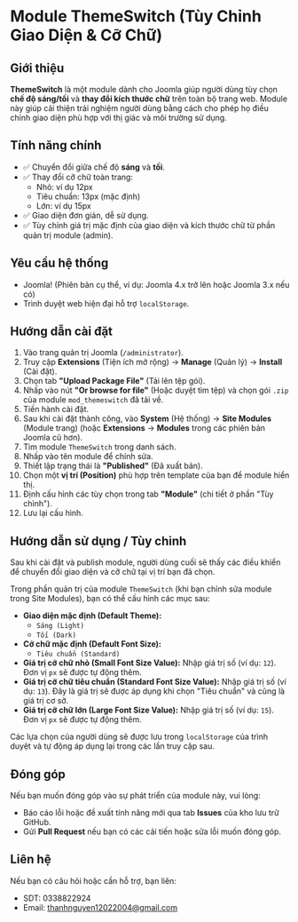 # Module ThemeSwitch (Tùy Chỉnh Giao Diện & Cỡ Chữ)

## Giới thiệu

**ThemeSwitch** là một module dành cho Joomla giúp người dùng tùy chọn **chế độ sáng/tối** và **thay đổi kích thước chữ** trên toàn bộ trang web. Module này giúp cải thiện trải nghiệm người dùng bằng cách cho phép họ điều chỉnh giao diện phù hợp với thị giác và môi trường sử dụng.

## Tính năng chính

- ✅ Chuyển đổi giữa chế độ **sáng** và **tối**.
- ✅ Thay đổi cỡ chữ toàn trang:
    - Nhỏ: ví dụ 12px
    - Tiêu chuẩn: 13px (mặc định)
    - Lớn: ví dụ 15px
- ✅ Giao diện đơn giản, dễ sử dụng.
- ✅ Tùy chỉnh giá trị mặc định của giao diện và kích thước chữ từ phần quản trị module (admin).

## Yêu cầu hệ thống

- Joomla! (Phiên bản cụ thể, ví dụ: Joomla 4.x trở lên hoặc Joomla 3.x nếu có)
- Trình duyệt web hiện đại hỗ trợ `localStorage`.

## Hướng dẫn cài đặt

1.  Vào trang quản trị Joomla (`/administrator`).
2.  Truy cập **Extensions** (Tiện ích mở rộng) → **Manage** (Quản lý) → **Install** (Cài đặt).
3.  Chọn tab **"Upload Package File"** (Tải lên tệp gói).
4.  Nhấp vào nút **"Or browse for file"** (Hoặc duyệt tìm tệp) và chọn gói `.zip` của module `mod_themeswitch` đã tải về.
5.  Tiến hành cài đặt.
6.  Sau khi cài đặt thành công, vào **System** (Hệ thống) → **Site Modules** (Module trang) (hoặc **Extensions** → **Modules** trong các phiên bản Joomla cũ hơn).
7.  Tìm module `ThemeSwitch` trong danh sách.
8.  Nhấp vào tên module để chỉnh sửa.
9.  Thiết lập trạng thái là **"Published"** (Đã xuất bản).
10. Chọn một **vị trí (Position)** phù hợp trên template của bạn để module hiển thị.
11. Định cấu hình các tùy chọn trong tab **"Module"** (chi tiết ở phần "Tùy chỉnh").
12. Lưu lại cấu hình.

## Hướng dẫn sử dụng / Tùy chỉnh

Sau khi cài đặt và publish module, người dùng cuối sẽ thấy các điều khiển để chuyển đổi giao diện và cỡ chữ tại vị trí bạn đã chọn.

Trong phần quản trị của module `ThemeSwitch` (khi bạn chỉnh sửa module trong Site Modules), bạn có thể cấu hình các mục sau:

-   **Giao diện mặc định (Default Theme):**
    -   `Sáng (Light)`
    -   `Tối (Dark)`
-   **Cỡ chữ mặc định (Default Font Size):**
    -   `Tiêu chuẩn (Standard)`
-   **Giá trị cỡ chữ nhỏ (Small Font Size Value):** Nhập giá trị số (ví dụ: `12`). Đơn vị `px` sẽ được tự động thêm.
-   **Giá trị cỡ chữ tiêu chuẩn (Standard Font Size Value):** Nhập giá trị số (ví dụ: `13`). Đây là giá trị sẽ được áp dụng khi chọn "Tiêu chuẩn" và cũng là giá trị cơ sở.
-   **Giá trị cỡ chữ lớn (Large Font Size Value):** Nhập giá trị số (ví dụ: `15`). Đơn vị `px` sẽ được tự động thêm.

Các lựa chọn của người dùng sẽ được lưu trong `localStorage` của trình duyệt và tự động áp dụng lại trong các lần truy cập sau.

## Đóng góp

Nếu bạn muốn đóng góp vào sự phát triển của module này, vui lòng:

-   Báo cáo lỗi hoặc đề xuất tính năng mới qua tab **Issues** của kho lưu trữ GitHub.
-   Gửi **Pull Request** nếu bạn có các cải tiến hoặc sửa lỗi muốn đóng góp.

## Liên hệ

Nếu bạn có câu hỏi hoặc cần hỗ trợ, bạn liên:

-  SDT: 0338822924
-  Email: thanhnguyen12022004@gmail.com
